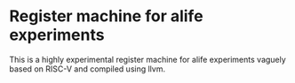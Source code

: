 # Register machine for alife experiments

This is a highly experimental register machine for alife experiments vaguely
based on RISC-V and compiled using llvm.
